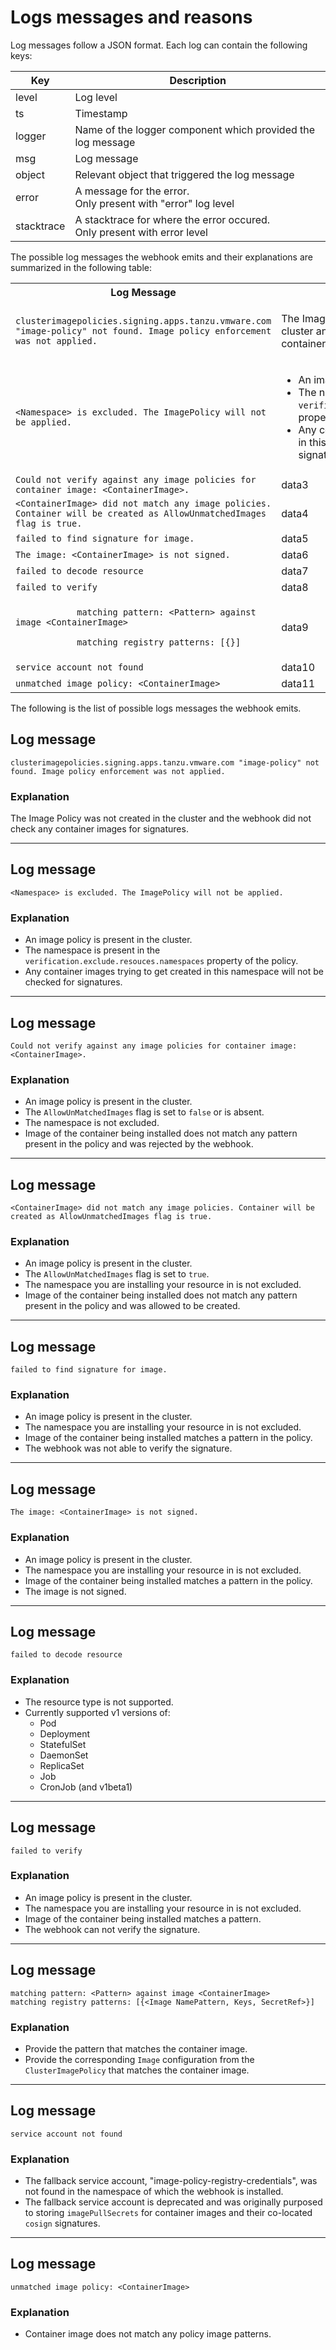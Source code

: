 # Logs messages and reasons

Log messages follow a JSON format. Each log can contain the following keys:

| Key        | Description |
| ---------- | ----------- |
| level      | Log level |
| ts         | Timestamp |
| logger     | Name of the logger component which provided the log message |
| msg        | Log message |
| object     | Relevant object that triggered the log message |
| error      | A message for the error.<br> Only present with "error" log level |
| stacktrace | A stacktrace for where the error occured.<br> Only present with error level |

The possible log messages the webhook emits and their explanations are summarized in the following table:

<table class="nice">
<col width="50%">
<col width="50%">
    <th>Log Message</th>
    <th>Explanation</th>
    <tr>
        <td><code>clusterimagepolicies.signing.apps.tanzu.vmware.com "image-policy" not found. Image policy enforcement was not applied.</code></td>
        <td><p>The Image Policy was not created in the cluster and the webhook did not check any container images for signatures.</p></td>
    </tr>
    <tr>
        <td><code>&lt;Namespace&gt; is excluded. The ImagePolicy will not be applied.</code></td>
        <td>
          <ul>          
            <li>
              An image policy is present in the cluster.
            </li>
            <li>
              The namespace is present in the <code>verification.exclude.resouces.namespaces</code> property of the policy.
            </li>
            <li>
              Any container images trying to get created in this namespace will not be checked for signatures.
            </li>                        
          </ul>        
        </td>
    </tr>
    <tr>
        <td><code>Could not verify against any image policies for container image: &lt;ContainerImage&gt;.</code></td>
        <td>data3</td>
    </tr>
    <tr>
        <td><code>&lt;ContainerImage&gt; did not match any image policies. Container will be created as AllowUnmatchedImages flag is true.</code></td>
        <td>data4</td>
    </tr>
    <tr>
        <td><code>failed to find signature for image.</code></td>
        <td>data5</td>
    </tr>
    <tr>
        <td><code>The image: &lt;ContainerImage&gt; is not signed.</code></td>
        <td>data6</td>
    </tr>
    <tr>
        <td><code>failed to decode resource</code></td>
        <td>data7</td>
    </tr>
    <tr>
        <td><code>failed to verify</code></td>
        <td>data8</td>
    </tr>
    <tr>
        <td>
          <code>
            matching pattern: &lt;Pattern&gt; against image &lt;ContainerImage&gt;<br>
            matching registry patterns: [{<Image NamePattern, Keys, SecretRef>}]
          </code>
        </td>
        <td>data9</td>
    </tr>
    <tr>
        <td><code>service account not found</code></td>
        <td>data10</td>
    </tr>
    <tr>
        <td><code>unmatched image policy: &lt;ContainerImage&gt;</code></td>
        <td>data11</td>
    </tr>                    
</table>

The following is the list of possible logs messages the webhook emits.

## Log message

```
clusterimagepolicies.signing.apps.tanzu.vmware.com "image-policy" not found. Image policy enforcement was not applied.
```

### Explanation

The Image Policy was not created in the cluster and the webhook did not check any container images for signatures.

---

## Log message

```
<Namespace> is excluded. The ImagePolicy will not be applied.
```

### Explanation

- An image policy is present in the cluster.
- The namespace is present in the `verification.exclude.resouces.namespaces` property of the policy.
- Any container images trying to get created in this namespace will not be checked for signatures.

---

## Log message

```
Could not verify against any image policies for container image: <ContainerImage>.
```

### Explanation

- An image policy is present in the cluster.
- The `AllowUnMatchedImages` flag is set to `false` or is absent.
- The namespace is not excluded.
- Image of the container being installed does not match any pattern present in the policy and was rejected by the webhook.

---

## Log message

```
<ContainerImage> did not match any image policies. Container will be created as AllowUnmatchedImages flag is true.
```

### Explanation

- An image policy is present in the cluster.
- The `AllowUnMatchedImages` flag is set to `true`.
- The namespace you are installing your resource in is not excluded.
- Image of the container being installed does not match any pattern present in the policy and was allowed to be created.

---

## Log message

```
failed to find signature for image.
```

### Explanation

- An image policy is present in the cluster.
- The namespace you are installing your resource in is not excluded.
- Image of the container being installed matches a pattern in the policy.
- The webhook was not able to verify the signature.

---

## Log message

```
The image: <ContainerImage> is not signed.
```

### Explanation

- An image policy is present in the cluster.
- The namespace you are installing your resource in is not excluded.
- Image of the container being installed matches a pattern in the policy.
- The image is not signed.

---

## Log message

```
failed to decode resource
```

### Explanation

- The resource type is not supported.
- Currently supported v1 versions of:
  - Pod
  - Deployment
  - StatefulSet
  - DaemonSet
  - ReplicaSet
  - Job
  - CronJob (and v1beta1)

---

## Log message

```
failed to verify
```

### Explanation

- An image policy is present in the cluster.
- The namespace you are installing your resource in is not excluded.
- Image of the container being installed matches a pattern.
- The webhook can not verify the signature.

---

## Log message

```
matching pattern: <Pattern> against image <ContainerImage>
matching registry patterns: [{<Image NamePattern, Keys, SecretRef>}]
```

### Explanation

- Provide the pattern that matches the container image.
- Provide the corresponding `Image` configuration from the `ClusterImagePolicy` that matches the container image.

---

## Log message

```
service account not found
```

### Explanation

- The fallback service account, "image-policy-registry-credentials", was not found in the namespace of which the webhook is installed.
- The fallback service account is deprecated and was originally purposed to storing `imagePullSecrets` for container images and their co-located `cosign` signatures.

---

## Log message

```
unmatched image policy: <ContainerImage>
```

### Explanation

- Container image does not match any policy image patterns.
